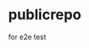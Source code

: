 # publicrepo
for e2e test





























































































































































































































































































































































































































































































































































































































































































































































































































































































































































































































































































































































































































































































































































































































































































































































































































































































































































































































































































































































































































































































































































































































































































































































































































































































































































































































































































































































































































































































































































































































































































































































































































































































































